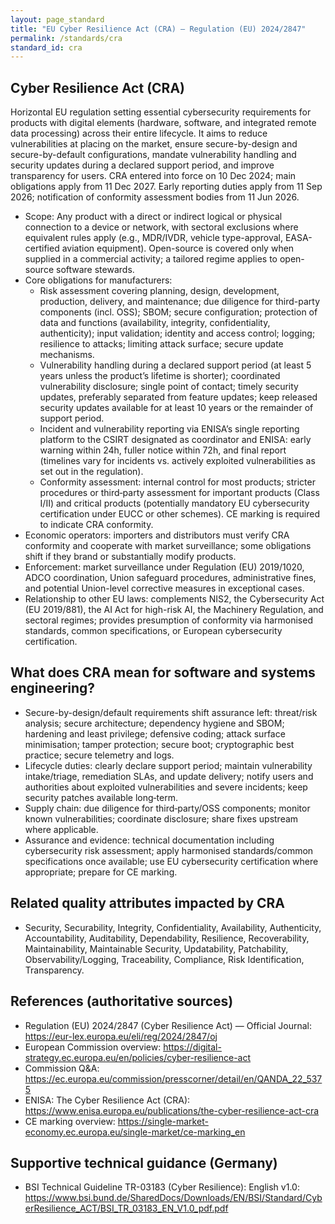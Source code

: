 ```yaml
---
layout: page_standard
title: "EU Cyber Resilience Act (CRA) — Regulation (EU) 2024/2847"
permalink: /standards/cra
standard_id: cra
---
```


## Cyber Resilience Act (CRA)

Horizontal EU regulation setting essential cybersecurity requirements for products with digital elements (hardware, software, and integrated remote data processing) across their entire lifecycle. It aims to reduce vulnerabilities at placing on the market, ensure secure-by-design and secure-by-default configurations, mandate vulnerability handling and security updates during a declared support period, and improve transparency for users. CRA entered into force on 10 Dec 2024; main obligations apply from 11 Dec 2027. Early reporting duties apply from 11 Sep 2026; notification of conformity assessment bodies from 11 Jun 2026.

- Scope: Any product with a direct or indirect logical or physical connection to a device or network, with sectoral exclusions where equivalent rules apply (e.g., MDR/IVDR, vehicle type-approval, EASA-certified aviation equipment). Open-source is covered only when supplied in a commercial activity; a tailored regime applies to open-source software stewards.
- Core obligations for manufacturers:
  - Risk assessment covering planning, design, development, production, delivery, and maintenance; due diligence for third-party components (incl. OSS); SBOM; secure configuration; protection of data and functions (availability, integrity, confidentiality, authenticity); input validation; identity and access control; logging; resilience to attacks; limiting attack surface; secure update mechanisms.
  - Vulnerability handling during a declared support period (at least 5 years unless the product’s lifetime is shorter); coordinated vulnerability disclosure; single point of contact; timely security updates, preferably separated from feature updates; keep released security updates available for at least 10 years or the remainder of support period.
  - Incident and vulnerability reporting via ENISA’s single reporting platform to the CSIRT designated as coordinator and ENISA: early warning within 24h, fuller notice within 72h, and final report (timelines vary for incidents vs. actively exploited vulnerabilities as set out in the regulation).
  - Conformity assessment: internal control for most products; stricter procedures or third‑party assessment for important products (Class I/II) and critical products (potentially mandatory EU cybersecurity certification under EUCC or other schemes). CE marking is required to indicate CRA conformity.
- Economic operators: importers and distributors must verify CRA conformity and cooperate with market surveillance; some obligations shift if they brand or substantially modify products.
- Enforcement: market surveillance under Regulation (EU) 2019/1020, ADCO coordination, Union safeguard procedures, administrative fines, and potential Union-level corrective measures in exceptional cases.
- Relationship to other EU laws: complements NIS2, the Cybersecurity Act (EU 2019/881), the AI Act for high-risk AI, the Machinery Regulation, and sectoral regimes; provides presumption of conformity via harmonised standards, common specifications, or European cybersecurity certification.

## What does CRA mean for software and systems engineering?

- Secure-by-design/default requirements shift assurance left: threat/risk analysis; secure architecture; dependency hygiene and SBOM; hardening and least privilege; defensive coding; attack surface minimisation; tamper protection; secure boot; cryptographic best practice; secure telemetry and logs.
- Lifecycle duties: clearly declare support period; maintain vulnerability intake/triage, remediation SLAs, and update delivery; notify users and authorities about exploited vulnerabilities and severe incidents; keep security patches available long‑term.
- Supply chain: due diligence for third‑party/OSS components; monitor known vulnerabilities; coordinate disclosure; share fixes upstream where applicable.
- Assurance and evidence: technical documentation including cybersecurity risk assessment; apply harmonised standards/common specifications once available; use EU cybersecurity certification where appropriate; prepare for CE marking.

## Related quality attributes impacted by CRA

- Security, Securability, Integrity, Confidentiality, Availability, Authenticity, Accountability, Auditability, Dependability, Resilience, Recoverability, Maintainability, Maintainable Security, Updatability, Patchability, Observability/Logging, Traceability, Compliance, Risk Identification, Transparency.

## References (authoritative sources)

- Regulation (EU) 2024/2847 (Cyber Resilience Act) — Official Journal: https://eur-lex.europa.eu/eli/reg/2024/2847/oj
- European Commission overview: https://digital-strategy.ec.europa.eu/en/policies/cyber-resilience-act
- Commission Q&A: https://ec.europa.eu/commission/presscorner/detail/en/QANDA_22_5375
- ENISA: The Cyber Resilience Act (CRA): https://www.enisa.europa.eu/publications/the-cyber-resilience-act-cra
- CE marking overview: https://single-market-economy.ec.europa.eu/single-market/ce-marking_en

## Supportive technical guidance (Germany)

- BSI Technical Guideline TR-03183 (Cyber Resilience): English v1.0: https://www.bsi.bund.de/SharedDocs/Downloads/EN/BSI/Standard/CyberResilience_ACT/BSI_TR_03183_EN_V1.0_pdf.pdf
